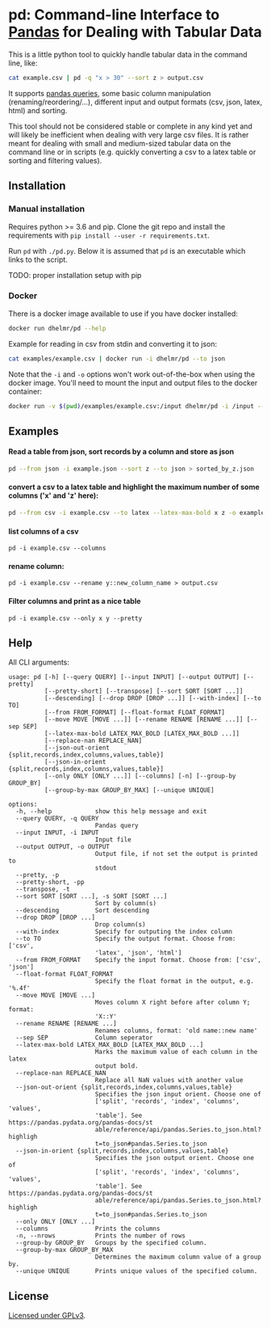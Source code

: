 # pd: Command-line Interface to [Pandas](https://pandas.pydata.org/) for Dealing with Tabular Data

This is a little python tool to quickly handle tabular data in the command line, like: 

```sh
cat example.csv | pd -q "x > 30" --sort z > output.csv
```

It supports [pandas queries](https://pandas.pydata.org/pandas-docs/stable/reference/api/pandas.DataFrame.query.html), some basic column manipulation (renaming/reordering/...), different input and output formats (csv, json, latex, html) and sorting.

This tool should not be considered stable or complete in any kind yet and will likely be inefficient when dealing with very large csv files. It is rather meant for dealing with small and medium-sized tabular data on the command line or in scripts (e.g. quickly converting a csv to a latex table or sorting and filtering values).

## Installation

### Manual installation

Requires python >= 3.6 and pip. Clone the git repo and install the requirements with `pip install --user -r requirements.txt`. 

Run `pd` with `./pd.py`. Below it is assumed that `pd` is an executable which links to the script.

TODO: proper installation setup with pip

### Docker

There is a docker image available to use if you have docker installed:

```sh
docker run dhelmr/pd --help
```

Example for reading in csv from stdin and converting it to json:

```sh
cat examples/example.csv | docker run -i dhelmr/pd --to json
```

Note that the `-i` and `-o` options won't work out-of-the-box when using the docker image. You'll need to mount the input and output files to the docker container:

```bash
docker run -v $(pwd)/examples/example.csv:/input dhelmr/pd -i /input --to json
```

## Examples

#### Read a table from json, sort records by a column and store as json 

```sh
pd --from json -i example.json --sort z --to json > sorted_by_z.json
```

#### convert a csv to a latex table and highlight the maximum number of some columns ('x' and 'z' here):

```sh
pd --from csv -i example.csv --to latex --latex-max-bold x z -o examples.tex
```

#### list columns of a csv

```
pd -i example.csv --columns
```

#### rename column:

```
pd -i example.csv --rename y::new_column_name > output.csv
```

#### Filter columns and print as a nice table 

```
pd -i example.csv --only x y --pretty
```

## Help

All CLI arguments:

```
usage: pd [-h] [--query QUERY] [--input INPUT] [--output OUTPUT] [--pretty]
          [--pretty-short] [--transpose] [--sort SORT [SORT ...]]
          [--descending] [--drop DROP [DROP ...]] [--with-index] [--to TO]
          [--from FROM_FORMAT] [--float-format FLOAT_FORMAT]
          [--move MOVE [MOVE ...]] [--rename RENAME [RENAME ...]] [--sep SEP]
          [--latex-max-bold LATEX_MAX_BOLD [LATEX_MAX_BOLD ...]]
          [--replace-nan REPLACE_NAN]
          [--json-out-orient {split,records,index,columns,values,table}]
          [--json-in-orient {split,records,index,columns,values,table}]
          [--only ONLY [ONLY ...]] [--columns] [-n] [--group-by GROUP_BY]
          [--group-by-max GROUP_BY_MAX] [--unique UNIQUE]

options:
  -h, --help            show this help message and exit
  --query QUERY, -q QUERY
                        Pandas query
  --input INPUT, -i INPUT
                        Input file
  --output OUTPUT, -o OUTPUT
                        Output file, if not set the output is printed to
                        stdout
  --pretty, -p
  --pretty-short, -pp
  --transpose, -t
  --sort SORT [SORT ...], -s SORT [SORT ...]
                        Sort by column(s)
  --descending          Sort descending
  --drop DROP [DROP ...]
                        Drop column(s)
  --with-index          Specify for outputing the index column
  --to TO               Specify the output format. Choose from: ['csv',
                        'latex', 'json', 'html']
  --from FROM_FORMAT    Specify the input format. Choose from: ['csv', 'json']
  --float-format FLOAT_FORMAT
                        Specify the float format in the output, e.g. '%.4f'
  --move MOVE [MOVE ...]
                        Moves column X right before after column Y; format:
                        'X::Y'
  --rename RENAME [RENAME ...]
                        Renames columns, format: 'old name::new name'
  --sep SEP             Column seperator
  --latex-max-bold LATEX_MAX_BOLD [LATEX_MAX_BOLD ...]
                        Marks the maximum value of each column in the latex
                        output bold.
  --replace-nan REPLACE_NAN
                        Replace all NaN values with another value
  --json-out-orient {split,records,index,columns,values,table}
                        Specifies the json input orient. Choose one of
                        ['split', 'records', 'index', 'columns', 'values',
                        'table']. See https://pandas.pydata.org/pandas-docs/st
                        able/reference/api/pandas.Series.to_json.html?highligh
                        t=to_json#pandas.Series.to_json
  --json-in-orient {split,records,index,columns,values,table}
                        Specifies the json output orient. Choose one of
                        ['split', 'records', 'index', 'columns', 'values',
                        'table']. See https://pandas.pydata.org/pandas-docs/st
                        able/reference/api/pandas.Series.to_json.html?highligh
                        t=to_json#pandas.Series.to_json
  --only ONLY [ONLY ...]
  --columns             Prints the columns
  -n, --nrows           Prints the number of rows
  --group-by GROUP_BY   Groups by the specified column.
  --group-by-max GROUP_BY_MAX
                        Determines the maximum column value of a group by.
  --unique UNIQUE       Prints unique values of the specified column.

```

## License

[Licensed under GPLv3](LICENSE.txt).
